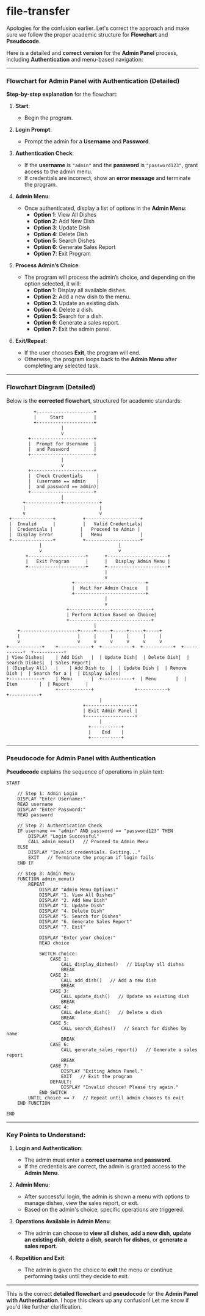 # file-transfer
Apologies for the confusion earlier. Let's correct the approach and make sure we follow the proper academic structure for **Flowchart** and **Pseudocode**.

Here is a detailed and **correct version** for the **Admin Panel** process, including **Authentication** and menu-based navigation:

---

### **Flowchart for Admin Panel with Authentication (Detailed)**

**Step-by-step explanation** for the flowchart:

1. **Start**:
   - Begin the program.

2. **Login Prompt**:
   - Prompt the admin for a **Username** and **Password**.

3. **Authentication Check**:
   - If the **username** is `"admin"` and the **password** is `"password123"`, grant access to the admin menu.
   - If credentials are incorrect, show an **error message** and terminate the program.

4. **Admin Menu**:
   - Once authenticated, display a list of options in the **Admin Menu**:
     - **Option 1**: View All Dishes
     - **Option 2**: Add New Dish
     - **Option 3**: Update Dish
     - **Option 4**: Delete Dish
     - **Option 5**: Search Dishes
     - **Option 6**: Generate Sales Report
     - **Option 7**: Exit Program

5. **Process Admin’s Choice**:
   - The program will process the admin’s choice, and depending on the option selected, it will:
     - **Option 1**: Display all available dishes.
     - **Option 2**: Add a new dish to the menu.
     - **Option 3**: Update an existing dish.
     - **Option 4**: Delete a dish.
     - **Option 5**: Search for a dish.
     - **Option 6**: Generate a sales report.
     - **Option 7**: Exit the admin panel.

6. **Exit/Repeat**:
   - If the user chooses **Exit**, the program will end.
   - Otherwise, the program loops back to the **Admin Menu** after completing any selected task.

---

### **Flowchart Diagram (Detailed)**

Below is the **corrected flowchart**, structured for academic standards:

```plaintext
          +---------------------+
          |     Start           |
          +---------------------+
                    |
                    v
        +-----------------------+
        |  Prompt for Username  |
        |  and Password         |
        +-----------------------+
                    |
                    v
        +-----------------------+
        |  Check Credentials     |
        |  (username == admin    |
        |  and password == admin)|
        +-----------------------+
                    |
      +-------------+-------------+
      |                           |
      v                           v
 +---------------+          +--------------------+
 |  Invalid      |          |   Valid Credentials|
 |  Credentials |          |   Proceed to Admin |
 |  Display Error          |   Menu              |
 +---------------+          +--------------------+
            |                            |
            v                            v
       +---------------------+      +----------------------+
       |   Exit Program      |      |   Display Admin Menu |
       +---------------------+      +----------------------+
                                    |
                                    v
                        +--------------------------+
                        |  Wait for Admin Choice   |
                        +--------------------------+
                                    |
                                    v
                      +------------------------------+
                      | Perform Action Based on Choice|
                      +------------------------------+
                                |
    +---------------------+-----+-----+-----+-----+-----+
    |                     |     |     |     |     |     |
    v                     v     v     v     v     v     v
+------------+    +------------+  +-----------+  +-----------+  +-----------+  +-----------+
| View Dishes|    | Add Dish   |  | Update Dish|  | Delete Dish|  | Search Dishes|  | Sales Report|
| (Display All)   |    | Add Dish to  |  | Update Dish |  | Remove Dish |  | Search for a |  | Display Sales|
+------------+    | Menu       |  +-----------+  | Menu       |  | Item        |  | Report      |
                  +------------+               +-----------+               +-----------+
                                  |
                            +------------------+
                            | Exit Admin Panel |
                            +------------------+
                                  |
                              +-----------+
                              |    End    |
                              +-----------+
```

---

### **Pseudocode for Admin Panel with Authentication**

**Pseudocode** explains the sequence of operations in plain text:

```plaintext
START

    // Step 1: Admin Login
    DISPLAY "Enter Username:"
    READ username
    DISPLAY "Enter Password:"
    READ password

    // Step 2: Authentication Check
    IF username == "admin" AND password == "password123" THEN
        DISPLAY "Login Successful"
        CALL admin_menu()   // Proceed to Admin Menu
    ELSE
        DISPLAY "Invalid credentials. Exiting..."
        EXIT   // Terminate the program if login fails
    END IF

    // Step 3: Admin Menu
    FUNCTION admin_menu()
        REPEAT
            DISPLAY "Admin Menu Options:"
            DISPLAY "1. View All Dishes"
            DISPLAY "2. Add New Dish"
            DISPLAY "3. Update Dish"
            DISPLAY "4. Delete Dish"
            DISPLAY "5. Search for Dishes"
            DISPLAY "6. Generate Sales Report"
            DISPLAY "7. Exit"
            
            DISPLAY "Enter your choice:"
            READ choice

            SWITCH choice:
                CASE 1: 
                    CALL display_dishes()   // Display all dishes
                    BREAK
                CASE 2: 
                    CALL add_dish()   // Add a new dish
                    BREAK
                CASE 3: 
                    CALL update_dish()   // Update an existing dish
                    BREAK
                CASE 4: 
                    CALL delete_dish()   // Delete a dish
                    BREAK
                CASE 5: 
                    CALL search_dishes()   // Search for dishes by name
                    BREAK
                CASE 6: 
                    CALL generate_sales_report()   // Generate a sales report
                    BREAK
                CASE 7: 
                    DISPLAY "Exiting Admin Panel."
                    EXIT   // Exit the program
                DEFAULT:
                    DISPLAY "Invalid choice! Please try again."
            END SWITCH
        UNTIL choice == 7   // Repeat until admin chooses to exit
    END FUNCTION

END
```

---

### **Key Points to Understand:**

1. **Login and Authentication**:
   - The admin must enter a **correct username** and **password**.
   - If the credentials are correct, the admin is granted access to the **Admin Menu**.

2. **Admin Menu**:
   - After successful login, the admin is shown a menu with options to manage dishes, view the sales report, or exit.
   - Based on the admin's choice, specific operations are triggered.

3. **Operations Available in Admin Menu**:
   - The admin can choose to **view all dishes**, **add a new dish**, **update an existing dish**, **delete a dish**, **search for dishes**, or **generate a sales report**.

4. **Repetition and Exit**:
   - The admin is given the choice to **exit** the menu or continue performing tasks until they decide to exit.

---

This is the correct **detailed flowchart** and **pseudocode** for the **Admin Panel with Authentication**. I hope this clears up any confusion! Let me know if you'd like further clarification.
